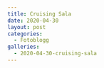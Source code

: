 ```yaml
---
title: Cruising Sala
date: 2020-04-30
layout: post
categories:
  - Fotoblogg
galleries:
  - 2020-04-30-cruising-sala
---
```

